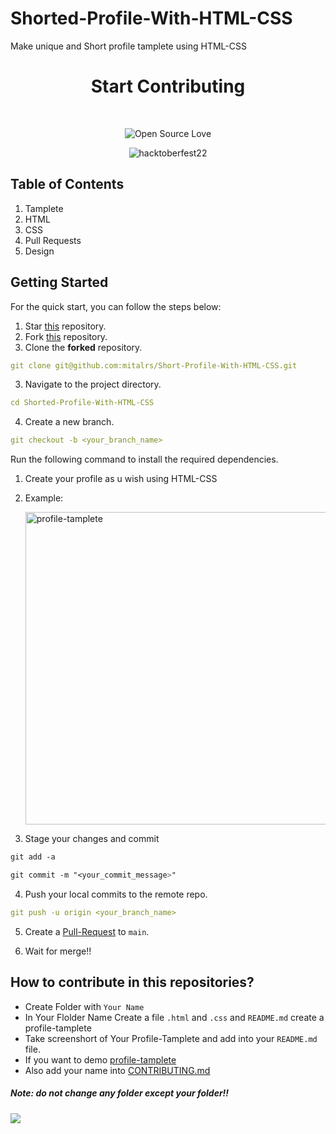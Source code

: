 # Shorted-Profile-With-HTML-CSS

Make unique and Short profile tamplete using HTML-CSS

<h1 align="center">Start Contributing </h1>
<br>

<div align="center">
  
 ![Open Source Love](https://badges.frapsoft.com/os/v2/open-source.svg?v=103)
  
</div>

<div align="center">
  <img src="https://res.cloudinary.com/practicaldev/image/fetch/s--z77cA0sA--/c_imagga_scale,f_auto,fl_progressive,h_420,q_auto,w_1000/https://dev-to-uploads.s3.amazonaws.com/uploads/articles/u1iciy9ywvafaw72pa0v.png" alt="hacktoberfest22">
</div>

<h2>Table of Contents</h2>
<ol>
  <li>Tamplete</li>
  <li>HTML</li>
  <li>CSS</li>
  <li>Pull Requests</li>
  <li>Design</li>
</ol>


## **Getting Started**

For the quick start, you can follow the steps below:

1. Star <a href="https://github.com/mitalrs/Short-Profile-With-HTML-CSS" title="this">this</a> repository.
2. Fork <a href="https://github.com/mitalrs/Short-Profile-With-HTML-CSS" title="this">this</a> repository.
3. Clone the **forked** repository.

```yml
git clone git@github.com:mitalrs/Short-Profile-With-HTML-CSS.git
```
3. Navigate to the project directory.

```yml
cd Shorted-Profile-With-HTML-CSS
```

4. Create a new branch.

```yml
git checkout -b <your_branch_name>
```

Run the following command to install the required dependencies.

1. Create your profile as u wish using HTML-CSS
2. Example:
    
    <img src="/MitalSapkale/img/profileTamplete.png" alt="profile-tamplete" width="500" height="500"> 

3. Stage your changes and commit

```css
git add -a

git commit -m "<your_commit_message>"
```

4. Push your local commits to the remote repo.

```yml
git push -u origin <your_branch_name>
```

5. Create a <a href="https://docs.github.com/en/pull-requests/collaborating-with-pull-requests/proposing-changes-to-your-work-with-pull-requests/about-pull-requests" title="Pull Request">Pull-Request</a> to `main`.

6. Wait for merge!!


## How to contribute in this repositories?

- Create Folder with `Your Name`
- In Your Flolder Name Create a file `.html` and `.css` and `README.md` create a profile-tamplete
- Take screenshort of Your Profile-Tamplete and add into your `README.md` file.
- If you want to demo <a href="https://github.com/mitalrs/Short-Profile-With-HTML-CSS/tree/main/MitalSapkale" title="see the repo">profile-tamplete</a>
- Also add your name into <a href="/CONTRIBUTING.md">CONTRIBUTING.md</a>

##### Note: do not change any folder except your folder!!

<a href="https://github.com/mitalrs/Short-Profile-With-HTML-CSS/graphs/contributors">
  <img src="https://contrib.rocks/image?repo=mitalrs/Short-Profile-With-HTML-CSS" />
</a>


